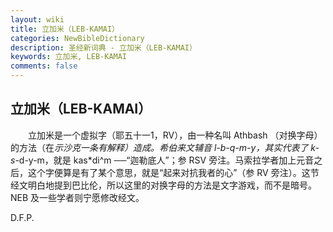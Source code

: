 ```yaml
---
layout: wiki
title: 立加米（LEB-KAMAI）
categories: NewBibleDictionary
description: 圣经新词典 - 立加米（LEB-KAMAI）
keywords: 立加米, LEB-KAMAI
comments: false
---
```


## 立加米（LEB-KAMAI）

　　立加米是一个虚拟字（耶五十一1，RV），由一种名叫 Athbash （对换字母）的方法（在*示沙克一条有解释）造成。希伯来文辅音 l-b-q-m-y，其实代表了 k-s*-d-y-m，就是 kas*di^m ──“迦勒底人”；参 RSV 旁注。马索拉学者加上元音之后，这个字便算是有了某个意思，就是“起来对抗我者的心”（参 RV 旁注）。这节经文明白地提到巴比伦，所以这里的对换字母的方法是文字游戏，而不是暗号。NEB 及一些学者则宁愿修改经文。

D.F.P.








